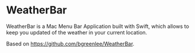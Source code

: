 # WeatherBar

WeatherBar is a Mac Menu Bar Application built with Swift, which allows to keep you updated of the weather in your current location. 








Based on https://github.com/bgreenlee/WeatherBar.

